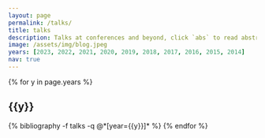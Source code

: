 ```yaml
---
layout: page
permalink: /talks/
title: talks
description: Talks at conferences and beyond, click `abs` to read abstract, `media` to watch the talk, `slides` to view the pdf of the presenatation etc.
image: /assets/img/blog.jpeg
years: [2023, 2022, 2021, 2020, 2019, 2018, 2017, 2016, 2015, 2014]
nav: true
---
```


<div class="publications">

{% for y in page.years %}
  <h2 class="year">{{y}}</h2>
  {% bibliography -f talks -q @*[year={{y}}]* %}
{% endfor %}

</div>
